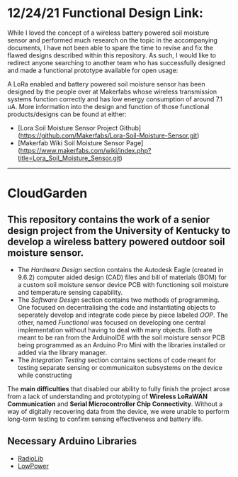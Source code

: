 # 12/24/21 Functional Design Link:
While I loved the concept of a wireless battery powered soil moisture sensor and performed much research on the topic in the accompanying documents, I have not been able to spare the time to revise and fix the flawed designs described within this repository. As such, I would like to redirect anyone searching to another team who has successfully designed and made a functional prototype available for open usage:

A LoRa enabled and battery powered soil moisture sensor has been designed by the people over at Makerfabs whose wireless transmission systems function correctly and has low energy consumption of around 7.1 uA. More information into the design and function of those functional products/designs can be found at either:
* [Lora Soil Moisture Sensor Project Github] (https://github.com/Makerfabs/Lora-Soil-Moisture-Sensor.git)
* [Makerfab Wiki Soil Moisture Sensor Page] (https://www.makerfabs.com/wiki/index.php?title=Lora_Soil_Moisture_Sensor.git)
---

# CloudGarden
This repository contains the work of a senior design project from the University of Kentucky to develop a **wireless battery powered outdoor soil moisture sensor**. 
---
- The *Hardware Design* section contains the Autodesk Eagle (created in 9.6.2) computer aided design (CAD) files and bill of materials (BOM) for a custom soil moisture sensor device PCB with functioning soil moisture and temperature sensing capability. 
- The *Software Design* section contains two methods of programming. One focused on decentralising the code and instantiating objects to seperately develop and integrate code piece by piece labeled *OOP*. The other, named *Functional* was focused on developing one central implementation without having to deal with many objects. Both are meant to be ran from the ArduinoIDE with the soil moisture sensor PCB being programmed as an Arduino Pro Mini with the libraries installed or added via the library manager.
- The *Integration Testing* section contains sections of code meant for testing separate sensing or communicaiton subsystems on the device while constructing

The **main difficulties** that disabled our ability to fully finish the project arose from a lack of understanding and prototyping of **Wireless LoRaWAN Communication** and **Serial Microcontroller Chip Connectivity**. Without a way of digitally recovering data from the device, we were unable to perform long-term testing to confirm sensing effectiveness and battery life. 

## Necessary Arduino Libraries
 * [RadioLib](https://github.com/jgromes/RadioLib.git)
 * [LowPower](https://github.com/LowPowerLab/LowPower.git)


